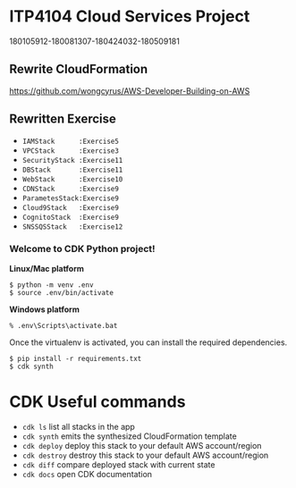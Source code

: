 #  ITP4104 Cloud Services Project
180105912-180081307-180424032-180509181
## Rewrite CloudFormation
https://github.com/wongcyrus/AWS-Developer-Building-on-AWS
## Rewritten Exercise
* `IAMStack      :Exercise5`
* `VPCStack      :Exercise3`
* `SecurityStack :Exercise11`
* `DBStack       :Exercise11`
* `WebStack      :Exercise10`
* `CDNStack      :Exercise9`
* `ParametesStack:Exercise9`
* `Cloud9Stack   :Exercise9`
* `CognitoStack  :Exercise9`
* `SNSSQSStack   :Exercise12`

### Welcome to CDK Python project!

**Linux/Mac platform**

```
$ python -m venv .env
$ source .env/bin/activate
```

**Windows platform**

```
% .env\Scripts\activate.bat
```

Once the virtualenv is activated, you can install the required dependencies.

```
$ pip install -r requirements.txt
$ cdk synth
```

# CDK Useful commands

 * `cdk ls`          list all stacks in the app
 * `cdk synth`       emits the synthesized CloudFormation template
 * `cdk deploy`      deploy this stack to your default AWS account/region
 * `cdk destroy`     destroy this stack to your default AWS account/region
 * `cdk diff`        compare deployed stack with current state
 * `cdk docs`        open CDK documentation
